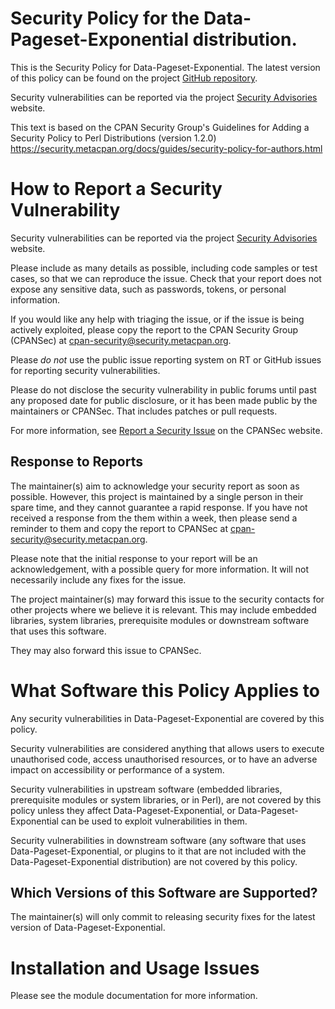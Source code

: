 # Security Policy for the Data-Pageset-Exponential distribution.

This is the Security Policy for Data-Pageset-Exponential.
The latest version of this policy can be found on the project
[GitHub repository](https://github.com/robrwo/Data-Pageset-Exponential).

Security vulnerabilities can be reported via the project
[Security Advisories](https://github.com/robrwo/Data-Pageset-Exponential/security/advisories) website.

This text is based on the CPAN Security Group's Guidelines for Adding
a Security Policy to Perl Distributions (version 1.2.0)
https://security.metacpan.org/docs/guides/security-policy-for-authors.html

# How to Report a Security Vulnerability

Security vulnerabilities can be reported via the project
[Security Advisories](https://github.com/robrwo/Data-Pageset-Exponential/security/advisories) website.

Please include as many details as possible, including code samples
or test cases, so that we can reproduce the issue.  Check that your
report does not expose any sensitive data, such as passwords,
tokens, or personal information.

If you would like any help with triaging the issue, or if the issue
is being actively exploited, please copy the report to the CPAN
Security Group (CPANSec) at <cpan-security@security.metacpan.org>.

Please *do not* use the public issue reporting system on RT or
GitHub issues for reporting security vulnerabilities.

Please do not disclose the security vulnerability in public forums
until past any proposed date for public disclosure, or it has been
made public by the maintainers or CPANSec.  That includes patches or
pull requests.

For more information, see
[Report a Security Issue](https://security.metacpan.org/docs/report.html)
on the CPANSec website.

## Response to Reports

The maintainer(s) aim to acknowledge your security report as soon as
possible.  However, this project is maintained by a single person in
their spare time, and they cannot guarantee a rapid response.  If you
have not received a response from the them within a week, then
please send a reminder to them and copy the report to CPANSec at
<cpan-security@security.metacpan.org>.

Please note that the initial response to your report will be an
acknowledgement, with a possible query for more information.  It
will not necessarily include any fixes for the issue.

The project maintainer(s) may forward this issue to the security
contacts for other projects where we believe it is relevant.  This
may include embedded libraries, system libraries, prerequisite
modules or downstream software that uses this software.

They may also forward this issue to CPANSec.

# What Software this Policy Applies to

Any security vulnerabilities in Data-Pageset-Exponential are covered
by this policy.

Security vulnerabilities are considered anything that allows users
to execute unauthorised code, access unauthorised resources, or to
have an adverse impact on accessibility or performance of a system.

Security vulnerabilities in upstream software (embedded libraries,
prerequisite modules or system libraries, or in Perl), are not covered
by this policy unless they affect Data-Pageset-Exponential, or
Data-Pageset-Exponential can be used to exploit vulnerabilities in
them.

Security vulnerabilities in downstream software (any software that
uses Data-Pageset-Exponential, or plugins to it that are not included
with the Data-Pageset-Exponential distribution) are not covered by
this policy.

## Which Versions of this Software are Supported?

The maintainer(s) will only commit to releasing security fixes for the
latest version of Data-Pageset-Exponential.

# Installation and Usage Issues

Please see the module documentation for more information.

